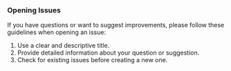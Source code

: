 
### Opening Issues

If you have questions or want to suggest improvements, please follow these guidelines when opening an issue:

1. Use a clear and descriptive title.
2. Provide detailed information about your question or suggestion.
3. Check for existing issues before creating a new one.


